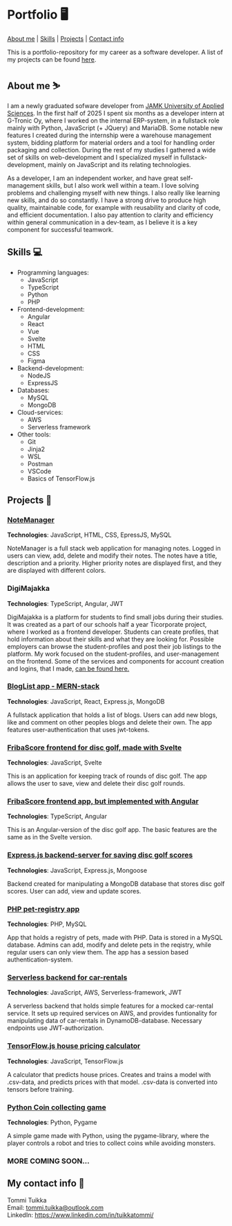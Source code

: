 # Portfolio 🖥️

[About me](#about-me-%EF%B8%8F) | [Skills](#skills-) | [Projects](#projects-) | [Contact info](#my-contact-info-)

This is a portfolio-repository for my career as a software developer. A list of my projects can be found [here](#projects-).

## About me ⛷️

I am a newly graduated sofware developer from [JAMK University of Applied Sciences](https://www.jamk.fi/en). In the first half of 2025 I spent six months as a developer intern at G-Tronic Oy, where I worked on the internal ERP-system, in a fullstack role mainly with Python, JavaScript (+ JQuery) and MariaDB. Some notable new features I created during the internship were a warehouse management system, bidding platform for material orders and a tool for handling order packaging and collection. During the rest of my studies I gathered a wide set of skills on web-development and I specialized myself in fullstack-development, mainly on JavaScript and its relating technologies.

As a developer, I am an independent worker, and have great self-management skills, but I also work well within a team. I love solving problems and challenging myself with new things. I also really like learning new skills, and do so constantly. I have a strong drive to produce high quality, maintainable code, for example with reusability and clarity of code, and efficient documentation. I also pay attention to clarity and efficiency within general communication in a dev-team, as I believe it is a key component for successful teamwork.

## Skills 💻

- Programming languages:
  - JavaScript
  - TypeScript
  - Python
  - PHP
- Frontend-development:
  - Angular
  - React
  - Vue
  - Svelte
  - HTML
  - CSS
  - Figma
- Backend-development:
  - NodeJS
  - ExpressJS
- Databases:
  - MySQL
  - MongoDB
- Cloud-services:
  - AWS
  - Serverless framework
- Other tools:
  - Git
  - Jinja2
  - WSL
  - Postman
  - VSCode
  - Basics of TensorFlow.js

## Projects 🔧

### [NoteManager](https://github.com/TuikkaTommi/NoteManager)

**Technologies**: JavaScript, HTML, CSS, EpressJS, MySQL

NoteManager is a full stack web application for managing notes. Logged in users can view, add, delete and modify their notes. The notes have a title, description and a priority. Higher priority notes are displayed first, and they are displayed with different colors.

### DigiMajakka

**Technologies**: TypeScript, Angular, JWT

DigiMajakka is a platform for students to find small jobs during their studies. It was created as a part of our schools half a year Ticorporate project, where I worked as a frontend developer. Students can create profiles, that hold information about their skills and what they are looking for. Possible employers can browse the student-profiles and post their job listings to the platform. My work focused on the student-profiles, and user-management on the frontend. Some of the services and components for account creation and logins, that I made, [can be found here.](https://github.com/TTuikka/portfolio/tree/main/Angular/logins)

### [BlogList app - MERN-stack](https://github.com/TTuikka/portfolio/tree/main/React)

**Technologies**: JavaScript, React, Express.js, MongoDB

A fullstack application that holds a list of blogs. Users can add new blogs, like and comment on other peoples blogs and delete their own. The app features user-authentication that uses jwt-tokens.

### [FribaScore frontend for disc golf, made with Svelte](https://github.com/TTuikka/portfolio/tree/main/Svelte/fribascore)

**Technologies**: JavaScript, Svelte

This is an application for keeping track of rounds of disc golf. The app allows the user to save, view and delete their disc golf rounds.

### [FribaScore frontend app, but implemented with Angular](https://github.com/TTuikka/portfolio/tree/main/Angular/fribascore)

**Technologies**: TypeScript, Angular

This is an Angular-version of the disc golf app. The basic features are the same as in the Svelte version.

### [Express.js backend-server for saving disc golf scores](https://github.com/TTuikka/portfolio/tree/main/Express/playerscorebackend)

**Technologies**: JavaScript, Express.js, Mongoose

Backend created for manipulating a MongoDB database that stores disc golf scores. User can add, view and update scores.

### [PHP pet-registry app](https://github.com/TTuikka/portfolio/tree/main/PHP/lemmikkirekisteri)

**Technologies**: PHP, MySQL

App that holds a registry of pets, made with PHP. Data is stored in a MySQL database. Admins can add, modify and delete pets in the reqistry, while regular users can only view them. The app has a session based authentication-system. 

### [Serverless backend for car-rentals](https://github.com/TTuikka/portfolio/tree/main/Serverless-AWS/car-rental-backend)

**Technologies**: JavaScript, AWS, Serverless-framework, JWT

A serverless backend that holds simple features for a mocked car-rental service. It sets up required services on AWS, and provides funtionality for manipulating data of car-rentals in DynamoDB-database. Necessary endpoints use JWT-authorization.

### [TensorFlow.js house pricing calculator](https://github.com/TTuikka/portfolio/tree/main/TensorFlow.js/house_pricing_calculator)

**Technologies**: JavaScript, TensorFlow.js

A calculator that predicts house prices. Creates and trains a model with .csv-data, and predicts prices with that model. .csv-data is converted into tensors before training.

### [Python Coin collecting game](https://github.com/TTuikka/portfolio/tree/main/Python/RoboGame)

**Technologies**: Python, Pygame

A simple game made with Python, using the pygame-library, where the player controls a robot and tries to collect coins while avoiding monsters. 

### MORE COMING SOON...

## My contact info 📱

Tommi Tuikka <br>
Email: tommi.tuikka@outlook.com <br>
LinkedIn: https://www.linkedin.com/in/tuikkatommi/
